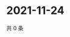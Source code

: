 # 2021-11-24

共 0 条

<!-- BEGIN WEIBO -->
<!-- 最后更新时间 Wed Nov 24 2021 12:00:59 GMT+0800 (China Standard Time) -->

<!-- END WEIBO -->
